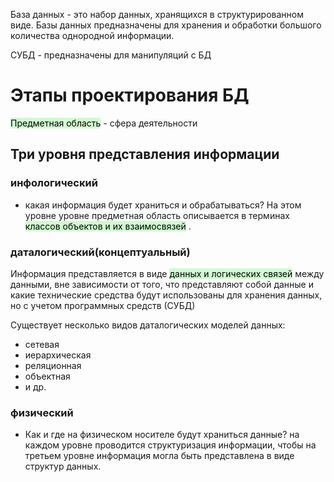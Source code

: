 База данных - это набор данных, хранящихся в структурированном виде.
Базы данных предназначены для хранения и обработки большого количества однородной информации.

СУБД - предназначены для манипуляций с БД

# Этапы проектирования БД

<mark style="background: #BBFABBA6;">Предметная область</mark> - сфера деятельности

## Три уровня представления информации
### инфологический
- какая информация будет храниться и обрабатываться?
На этом уровне уровне предметная область описывается в терминах <mark style="background: #BBFABBA6;">классов объектов и их взаимосвязей</mark> . 
### даталогический(концептуальный)
Информация представляется в виде <mark style="background: #BBFABBA6;">данных и логических связей</mark> между данными, вне зависимости от того, что представляют собой данные и какие технические средства будут использованы для хранения данных, но с учетом программных средств (СУБД)

Существует несколько видов даталогических моделей данных:
- сетевая
- иерархическая
- реляционная
- объектная
- и др.
### физический
- Как и где на физическом носителе будут храниться данные?
на каждом уровне проводится структуризация информации, чтобы на третьем уровне информация могла быть представлена в виде структур данных.